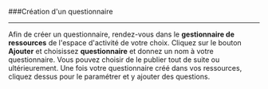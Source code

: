 ###Création d'un questionnaire

---

Afin de créer un questionnaire, rendez-vous dans le **gestionnaire de ressources** de l'espace d'activité de votre choix. 
Cliquez sur le bouton **Ajouter** et choisissez **questionnaire** et donnez un nom à votre questionnaire. Vous pouvez choisir de le publier tout de suite ou ultérieurement.
Une fois votre questionnaire créé dans vos ressources, cliquez dessus pour le paramétrer et y ajouter des questions. 

